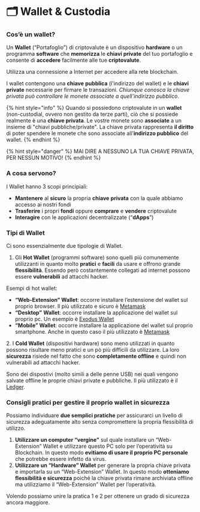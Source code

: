 # 🗂 Wallet & Custodia

### Cos’è un wallet? <a href="#cose-un-wallet" id="cose-un-wallet"></a>

Un **Wallet** (“Portafoglio”) di criptovalute è un dispositivo **hardware** o un programma **software** che **memorizza** le **chiavi private** del tuo portafoglio e consente di **accedere** facilmente alle tue **criptovalute**.

Utilizza una connessione a Internet per accedere alla rete blockchain.

I wallet contengono una **chiave** **pubblica** (l'indirizzo del wallet) e le **chiavi** **private** necessarie per firmare le transazioni. _Chiunque conosca la chiave privata può controllare le monete associate a quell'indirizzo pubblico_.

{% hint style="info" %}
Quando si possiedono criptovalute in un **wallet** (non-custodial, ovvero non gestito da terze parti), ciò che si possiede realmente è una **chiave privata**. Le vostre monete sono **associate** a un insieme di "chiavi pubbliche/private". La chiave privata rappresenta **il diritto** di poter spendere le monete che sono associate all’**indirizzo pubblico** del wallet.
{% endhint %}

{% hint style="danger" %}
MAI DIRE A NESSUNO LA TUA CHIAVE PRIVATA, PER NESSUN MOTIVO!
{% endhint %}

### A cosa servono? <a href="#a-cosa-servono" id="a-cosa-servono"></a>

I Wallet hanno 3 scopi principiali:

* **Mantenere** al **sicuro** la propria **chiave** **privata** con la quale abbiamo accesso ai nostri fondi
* **Trasferire** i propri **fondi** oppure **comprare** e **vendere** criptovalute
* **Interagire** con le applicazioni decentralizzate (“**dApps**”)

### Tipi di Wallet <a href="#tipi-di-wallet" id="tipi-di-wallet"></a>

Ci sono essenzialmente due tipologie di Wallet.

1. Gli **Hot Wallet** (programmi software) sono quelli più comunemente utilizzanti in quanto molto **pratici** e **facili** da usare e offrono grande **flessibilità**. Essendo però costantemente collegati ad internet possono essere **vulnerabili** ad attacchi hacker.

Esempi di hot wallet:

* **“Web-Extension” Wallet**: occorre installare l’estensione del wallet sul proprio browser. Il più utilizzato e sicuro è [Metamask](https://metamask.io/)
* **“Desktop”** **Wallet**: occorre installare la applicazione del wallet sul proprio pc. Un esempio è [Exodus Wallet](https://www.exodus.com/download/)
* **“Mobile” Wallet**: occorre installare la applicazione del wallet sul proprio smartphone. Anche in questo caso il più utilizzato è [Metamask](https://metamask.io/)

2\. I **Cold Wallet** (dispositivi hardware) sono meno utilizzati in quanto possono risultare meno pratici e un pò più difficili da utilizzare. La loro **sicurezza** risiede nel fatto che sono **completamente offline** e quindi non vulnerabili ad attacchi hacker.

Sono dei dispostivi (molto simili a delle penne USB) nei quali vengono salvate offline le proprie chiavi private e pubbliche. Il più utilizzato è il [Ledger](https://www.ledger.com/).

### Consigli pratici per gestire il proprio wallet in sicurezza <a href="#consigli-pratici-per-gestire-il-proprio-wallet-in-sicurezza" id="consigli-pratici-per-gestire-il-proprio-wallet-in-sicurezza"></a>

Possiamo individuare **due semplici pratiche** per assicurarci un livello di sicurezza adeguatamente alto senza compromettere la propria flessibilità di utilizzo.

1. **Utilizzare un computer “vergine”** sul quale installare un “Web-Extension” Wallet e utilizzare questo PC solo per l’operatività su Blockchain. In questo modo **evitiamo di usare il proprio PC personale** che potrebbe essere infetto da virus.
2. **Utilizzare un “Hardware” Wallet** per generare la propria chiave privata e importarla su un “Web-Extension” Wallet. In questo modo **otteniamo flessibilità e sicurezza** poiché la chiave privata rimane archiviata offline ma utilizziamo il “Web-Extension” Wallet per l’operatività.

Volendo possiamo unire la pratica 1 e 2 per ottenere un grado di sicurezza ancora maggiore.

&#x20;
